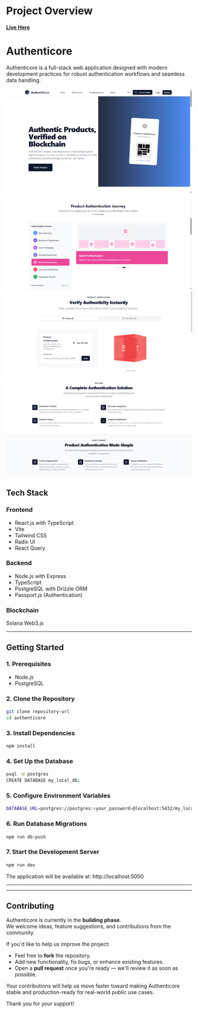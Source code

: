 # Project Overview 
**[Live Here](https://authenticore.onrender.com/)**

# Authenticore

Authenticore is a full-stack web application designed with modern development practices for robust authentication workflows and seamless data handling.

![HomePage](https://github.com/aniketsahu115/AuthentiCore/blob/main/attached_assets/Homepage.png)
![Authentication](https://github.com/aniketsahu115/AuthentiCore/blob/main/attached_assets/Authentication.png)
![Verify Product](https://github.com/aniketsahu115/AuthentiCore/blob/main/attached_assets/Verify-Product.png)
![Solution](https://github.com/aniketsahu115/AuthentiCore/blob/main/attached_assets/Prepared%20Solution.png)


## Tech Stack

### Frontend
- React.js with TypeScript
- Vite
- Tailwind CSS
- Radix UI
- React Query

### Backend
- Node.js with Express
- TypeScript
- PostgreSQL with Drizzle ORM
- Passport.js (Authentication)

### Blockchain
Solana Web3.js

---
## Getting Started

### 1. Prerequisites
- Node.js
- PostgreSQL

### 2. Clone the Repository
```bash
git clone repository-url
cd authenticore
```

### 3. Install Dependencies
```bash
npm install
```


### 4. Set Up the Database
```bash
psql -U postgres
CREATE DATABASE my_local_db;
```

### 5. Configure Environment Variables
```bash
DATABASE_URL=postgres://postgres:<your_password>@localhost:5432/my_local_db
```

### 6. Run Database Migrations
```bash
npm run db:push
```


### 7. Start the Development Server
```bash
npm run dev
```
The application will be available at: http://localhost:5000

---

---

## Contributing

Authenticore is currently in the **building phase**.  
We welcome ideas, feature suggestions, and contributions from the community.

If you'd like to help us improve the project:

- Feel free to **fork** the repository.
- Add new functionality, fix bugs, or enhance existing features.
- Open a **pull request** once you're ready — we'll review it as soon as possible.

Your contributions will help us move faster toward making Authenticore stable and production-ready for real-world public use cases.

Thank you for your support!




